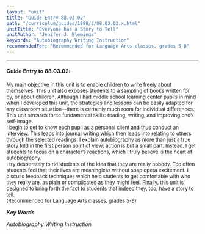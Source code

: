```yaml
---
layout: "unit"
title: "Guide Entry 88.03.02"
path: "/curriculum/guides/1988/3/88.03.02.x.html"
unitTitle: "Everyone has a Story to Tell"
unitAuthor: "Jenifer J. Blemings"
keywords: "Autobiography Writing Instruction"
recommendedFor: "Recommended for Language Arts classes, grades 5-8"
---
```

<body>
<hr/>
<h4>
Guide Entry to 88.03.02:
</h4>
<font size="-1">
<dl>
<dt>
My main objective in this unit is to enable children to write freely about themselves. This unit also exposes students to a sampling of books written for, by, or about children. Although I had middle school learning center pupils in mind when I developed this unit, the strategies and lessons can be easily adapted for any classroom situation—there is certainly much room for individual differences. This unit stresses three fundamental skills: reading, writing, and improving one’s self-image.
<dt>
I begin to get to know each pupil as a personal client and thus conduct an interview. This leads into journal writing which then leads into relating to others through the selected readings. I explain autobiography as more than just a true story told in the first person point of view; action is but a small part. Instead, I get students to focus on a character’s reactions, which I truly believe is the heart of autobiography.
<dt>
I try desperately to rid students of the idea that they are really nobody. Too often students feel that their lives are meaningless without soap opera excitement. I discuss feedback techniques which help students to get comfortable with who they really are, as plain or complicated as they might feel. Finally, this unit is designed to bring forth the fact to students that indeed they, too, have a story to tell.
<dt>
(Recommended for Language Arts classes, grades 5-8)
</dt>
</dt>
</dt>
</dt>
</dl>
</font>
<p>
<b>
<i>
Key Words
</i>
</b>
<br/>
</p>
<p>
<i>
Autobiography Writing Instruction
</i>
</p>
</body>